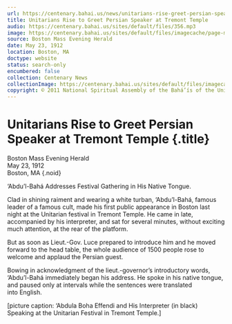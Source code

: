 ```yaml
---
url: https://centenary.bahai.us/news/unitarians-rise-greet-persian-speaker-tremont-temple
title: Unitarians Rise to Greet Persian Speaker at Tremont Temple
audio: https://centenary.bahai.us/sites/default/files/356.mp3
image: https://centenary.bahai.us/sites/default/files/imagecache/page-main-image/images/press_clippings/05-23-1912%20Boston%20Mass%20Evening%20Herald%20Unitarians%20Rise%20to%20Greet%20Persian%20Speaker.png
source: Boston Mass Evening Herald
date: May 23, 1912
location: Boston, MA
doctype: website
status: search-only
encumbered: false
collection: Centenary News
collectionImage: https://centenary.bahai.us/sites/default/files/imagecache/theme-image/main_image/abdulbaha-overview-small_0.jpg
copyright: © 2011 National Spiritual Assembly of the Bahá’ís of the United States
---
```



# Unitarians Rise to Greet Persian Speaker at Tremont Temple {.title}

Boston Mass Evening Herald  
May 23, 1912  
Boston, MA
{.noid}  



‘Abdu’l-Bahá Addresses Festival Gathering in His Native Tongue.

Clad in shining raiment and wearing a white turban, ‘Abdu’l-Bahá, famous leader of a famous cult, made his first public appearance in Boston last night at the Unitarian festival in Tremont Temple. He came in late, accompanied by his interpreter, and sat for several minutes, without exciting much attention, at the rear of the platform.

But as soon as Lieut.-Gov. Luce prepared to introduce him and he moved forward to the head table, the whole audience of 1500 people rose to welcome and applaud the Persian guest.

Bowing in acknowledgment of the lieut.-governor’s introductory words, ‘Abdu’l-Bahá immediately began his address. He spoke in his native tongue, and paused only at intervals while the sentences were translated into English.

\[picture caption: ‘Abdula Boha Effendi and His Interpreter (in black) Speaking at the Unitarian Festival in Tremont Temple.\]